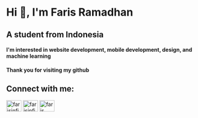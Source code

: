 <h1 align="left">Hi 👋, I'm Faris Ramadhan</h1>
<h2 align="left">A student from Indonesia</h3>

<h4 align="left">I'm interested in website development, mobile development, design, and machine learning</h3>

<h4 align="left">Thank you for visiting my github</h3>

<h2 align="left">Connect with me:</h3>
<p align="left">
<a href="https://twitter.com/farisinfinity" target="blank"><img align="center" src="https://raw.githubusercontent.com/rahuldkjain/github-profile-readme-generator/master/src/images/icons/Social/twitter.svg" alt="farisinfinity" height="30" width="40" /></a>
<a href="https://instagram.com/farisinfinity99" target="blank"><img align="center" src="https://raw.githubusercontent.com/rahuldkjain/github-profile-readme-generator/master/src/images/icons/Social/instagram.svg" alt="farisinfinity99" height="30" width="40" /></a>
<a href="https://www.youtube.com/c/faris infinity" target="blank"><img align="center" src="https://raw.githubusercontent.com/rahuldkjain/github-profile-readme-generator/master/src/images/icons/Social/youtube.svg" alt="faris infinity" height="30" width="40" /></a>
</p>

